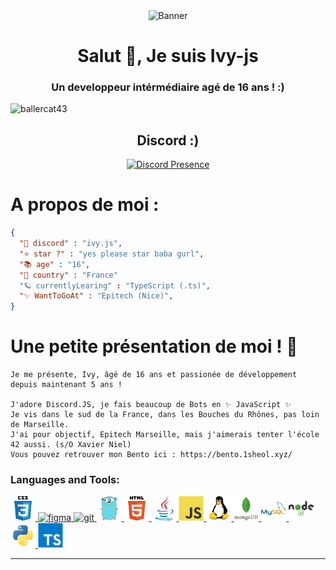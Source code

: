 <div align="center">
  <img src="https://github.com/Ivy-js/Ivy-js/blob/main/banner-inox.gif" alt="Banner" />
</div>

<h1 align="center">Salut 👋, Je suis Ivy-js</h1>
<h3 align="center">Un developpeur intérmédiaire agé de 16 ans ! :)</h3>

<p align="left"> <img src="https://komarev.com/ghpvc/?username=ballercat43&label=Profile%20views&color=0e75b6&style=flat" alt="ballercat43" /> </p>

<div align="center">
  <h2>Discord :)</h2>
  <a href="https://discord.com/users/1114616280138395738">
    <img src="https://lanyard.cnrad.dev/api/1114616280138395738" alt="Discord Presence"/>
  </a>
</div>

# A propos de moi : 
```json
{
  "🌸 discord" : "ivy.js", 
  "⭐ star ?" : "yes please star baba gurl",
  "📚 age" : "16",
  "🏴 country" : "France"
  "🪐 currentlyLearing" : "TypeScript (.ts)",
  "✨ WantToGoAt" : "Epitech (Nice)",
}
```

# Une petite présentation de moi ! 🎌

```
Je me présente, Ivy, âgé de 16 ans et passionée de développement depuis maintenant 5 ans ! 

J'adore Discord.JS, je fais beaucoup de Bots en ✨ JavaScript ✨
Je vis dans le sud de la France, dans les Bouches du Rhônes, pas loin de Marseille.
J'ai pour objectif, Epitech Marseille, mais j'aimerais tenter l'école 42 aussi. (s/O Xavier Niel)
Vous pouvez retrouver mon Bento ici : https://bento.1sheol.xyz/
```



</p>
<h3 align="left">Languages and Tools:</h3>
<p align="left"> <a href="https://www.w3schools.com/css/" target="_blank" rel="noreferrer"> <img src="https://raw.githubusercontent.com/devicons/devicon/master/icons/css3/css3-original-wordmark.svg" alt="css3" width="40" height="40"/> </a> <a href="https://www.figma.com/" target="_blank" rel="noreferrer"> <img src="https://www.vectorlogo.zone/logos/figma/figma-icon.svg" alt="figma" width="40" height="40"/> </a> <a href="https://git-scm.com/" target="_blank" rel="noreferrer"> <img src="https://www.vectorlogo.zone/logos/git-scm/git-scm-icon.svg" alt="git" width="40" height="40"/> </a> <a href="https://golang.org" target="_blank" rel="noreferrer"> <img src="https://raw.githubusercontent.com/devicons/devicon/master/icons/go/go-original.svg" alt="go" width="40" height="40"/> </a> <a href="https://www.w3.org/html/" target="_blank" rel="noreferrer"> <img src="https://raw.githubusercontent.com/devicons/devicon/master/icons/html5/html5-original-wordmark.svg" alt="html5" width="40" height="40"/> </a> <a href="https://www.java.com" target="_blank" rel="noreferrer"> <img src="https://raw.githubusercontent.com/devicons/devicon/master/icons/java/java-original.svg" alt="java" width="40" height="40"/> </a> <a href="https://developer.mozilla.org/en-US/docs/Web/JavaScript" target="_blank" rel="noreferrer"> <img src="https://raw.githubusercontent.com/devicons/devicon/master/icons/javascript/javascript-original.svg" alt="javascript" width="40" height="40"/> </a> <a href="https://www.linux.org/" target="_blank" rel="noreferrer"> <img src="https://raw.githubusercontent.com/devicons/devicon/master/icons/linux/linux-original.svg" alt="linux" width="40" height="40"/> </a> <a href="https://www.mongodb.com/" target="_blank" rel="noreferrer"> <img src="https://raw.githubusercontent.com/devicons/devicon/master/icons/mongodb/mongodb-original-wordmark.svg" alt="mongodb" width="40" height="40"/> </a> <a href="https://www.mysql.com/" target="_blank" rel="noreferrer"> <img src="https://raw.githubusercontent.com/devicons/devicon/master/icons/mysql/mysql-original-wordmark.svg" alt="mysql" width="40" height="40"/> </a> <a href="https://nodejs.org" target="_blank" rel="noreferrer"> <img src="https://raw.githubusercontent.com/devicons/devicon/master/icons/nodejs/nodejs-original-wordmark.svg" alt="nodejs" width="40" height="40"/> </a> <a href="https://www.python.org" target="_blank" rel="noreferrer"> <img src="https://raw.githubusercontent.com/devicons/devicon/master/icons/python/python-original.svg" alt="python" width="40" height="40"/> </a> <a href="https://www.typescriptlang.org/" target="_blank" rel="noreferrer"> <img src="https://raw.githubusercontent.com/devicons/devicon/master/icons/typescript/typescript-original.svg" alt="typescript" width="40" height="40"/> </a> </p>

---
